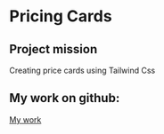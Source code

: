 # Pricing Cards

## Project mission

Creating price cards using Tailwind Css


## My work on github:

 [My work](https://luisrodrigues8019.github.io/pricing-cards/)
